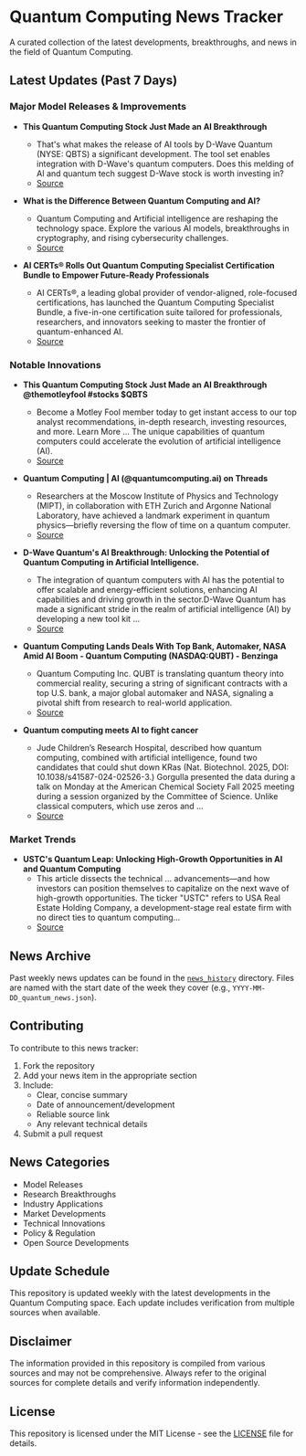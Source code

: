 # Quantum Computing News Tracker

A curated collection of the latest developments, breakthroughs, and news in the field of Quantum Computing.

## Latest Updates (Past 7 Days)


### Major Model Releases & Improvements

- **This Quantum Computing Stock Just Made an AI Breakthrough**
  - That's what makes the release of AI tools by D-Wave Quantum (NYSE: QBTS) a significant development. The tool set enables integration with D-Wave's quantum computers. Does this melding of AI and quantum tech suggest D-Wave stock is worth investing in?
  - [Source](https://finance.yahoo.com/news/quantum-computing-stock-just-made-003300968.html)

- **What is the Difference Between Quantum Computing and AI?**
  - Quantum Computing and Artificial intelligence are reshaping the technology space. Explore the various AI models, breakthroughs in cryptography, and rising cybersecurity challenges.
  - [Source](https://www.analyticsinsight.net/artificial-intelligence/what-is-the-difference-between-quantum-computing-and-ai)

- **AI CERTs® Rolls Out Quantum Computing Specialist Certification Bundle to Empower Future-Ready Professionals**
  - AI CERTs®, a leading global provider of vendor-aligned, role-focused certifications, has launched the Quantum Computing Specialist Bundle, a five-in-one certification suite tailored for professionals, researchers, and innovators seeking to master the frontier of quantum-enhanced AI.
  - [Source](https://aithority.com/machine-learning/ai-certs-rolls-out-quantum-computing-specialist-certification-bundle-to-empower-future-ready-professionals/)

### Notable Innovations

- **This Quantum Computing Stock Just Made an AI Breakthrough @themotleyfool #stocks $QBTS**
  - Become a Motley Fool member today to get instant access to our top analyst recommendations, in-depth research, investing resources, and more. Learn More ... The unique capabilities of quantum computers could accelerate the evolution of artificial intelligence (AI).
  - [Source](https://www.fool.com/investing/2025/08/19/this-quantum-computing-stock-just-made-an-ai-break/)

- **Quantum Computing | AI (@quantumcomputing.ai) on Threads**
  - Researchers at the Moscow Institute of Physics and Technology (MIPT), in collaboration with ETH Zurich and Argonne National Laboratory, have achieved a landmark experiment in quantum physics—briefly reversing the flow of time on a quantum computer.
  - [Source](https://www.threads.com/@quantumcomputing.ai/post/DNqsl8lty8S/scientists-managed-to-go-one-second-back-in-time-using-a-quantum-computer)

- **D-Wave Quantum's AI Breakthrough: Unlocking the Potential of Quantum Computing in Artificial Intelligence.**
  - The integration of quantum computers with AI has the potential to offer scalable and energy-efficient solutions, enhancing AI capabilities and driving growth in the sector.D-Wave Quantum has made a significant stride in the realm of artificial intelligence (AI) by developing a new tool kit ...
  - [Source](https://www.ainvest.com/news/wave-quantum-ai-breakthrough-unlocking-potential-quantum-computing-artificial-intelligence-2508/)

- **Quantum Computing Lands Deals With Top Bank, Automaker, NASA Amid AI Boom - Quantum Computing (NASDAQ:QUBT) - Benzinga**
  - Quantum Computing Inc. QUBT is translating quantum theory into commercial reality, securing a string of significant contracts with a top U.S. bank, a major global automaker and NASA, signaling a pivotal shift from research to real-world application.
  - [Source](https://benzinga.com/markets/earnings/25/08/47227540/quantum-computing-lands-deals-with-top-bank-automaker-nasa-amid-ai-boom)

- **Quantum computing meets AI to fight cancer**
  - Jude Children’s Research Hospital, described how quantum computing, combined with artificial intelligence, found two candidates that could shut down KRas (Nat. Biotechnol. 2025, DOI: 10.1038/s41587-024-02526-3.) Gorgulla presented the data during a talk on Monday at the American Chemical Society Fall 2025 meeting during a session organized by the Committee of Science. Unlike classical computers, which use zeros and ...
  - [Source](https://cen.acs.org/physical-chemistry/computational-chemistry/Quantum-computing-meets-AI-fight/103/web/2025/08)

### Market Trends

- **USTC's Quantum Leap: Unlocking High-Growth Opportunities in AI and Quantum Computing**
  - This article dissects the technical ... advancements—and how investors can position themselves to capitalize on the next wave of high-growth opportunities. The ticker "USTC" refers to USA Real Estate Holding Company, a development-stage real estate firm with no direct ties to quantum computing...
  - [Source](https://ainvest.com/news/ustc-quantum-leap-unlocking-high-growth-opportunities-ai-quantum-computing-2508)


## News Archive

Past weekly news updates can be found in the [`news_history`](./news_history/) directory. Files are named with the start date of the week they cover (e.g., `YYYY-MM-DD_quantum_news.json`).

## Contributing

To contribute to this news tracker:
1. Fork the repository
2. Add your news item in the appropriate section
3. Include:
   - Clear, concise summary
   - Date of announcement/development
   - Reliable source link
   - Any relevant technical details
4. Submit a pull request

## News Categories

- Model Releases
- Research Breakthroughs
- Industry Applications
- Market Developments
- Technical Innovations
- Policy & Regulation
- Open Source Developments

## Update Schedule

This repository is updated weekly with the latest developments in the Quantum Computing space. Each update includes verification from multiple sources when available.

## Disclaimer

The information provided in this repository is compiled from various sources and may not be comprehensive. Always refer to the original sources for complete details and verify information independently.

## License

This repository is licensed under the MIT License - see the [LICENSE](LICENSE) file for details.
